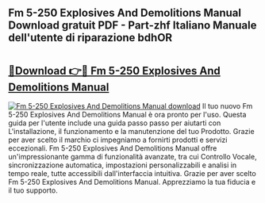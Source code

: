 ## Fm 5-250 Explosives And Demolitions Manual Download gratuit PDF - Part-zhf Italiano Manuale dell'utente di riparazione bdhOR

# <h2><a href="http://dfc19sg.blite.top/?on=Fm+5-250+Explosives+And+Demolitions+Manual">🔗Download 👉🔴 Fm 5-250 Explosives And Demolitions Manual</a></h2>

[![Fm 5-250 Explosives And Demolitions Manual download](https://i.imgur.com/lujVjoI.png)](http://dfc19sg.blite.top/?on=Fm+5-250+Explosives+And+Demolitions+Manual)
Il tuo nuovo Fm 5-250 Explosives And Demolitions Manual è ora pronto per l'uso. Questa guida per l'utente include una guida passo passo per aiutarti con L'installazione, il funzionamento e la manutenzione del tuo Prodotto. Grazie per aver scelto il marchio ci impegniamo a fornirti prodotti e servizi eccezionali. Fm 5-250 Explosives And Demolitions Manual offre un'impressionante gamma di funzionalità avanzate, tra cui Controllo Vocale, sincronizzazione automatica, impostazioni personalizzabili e analisi in tempo reale, tutte accessibili dall'interfaccia intuitiva. Grazie per aver scelto Fm 5-250 Explosives And Demolitions Manual. Apprezziamo la tua fiducia e il tuo supporto.
